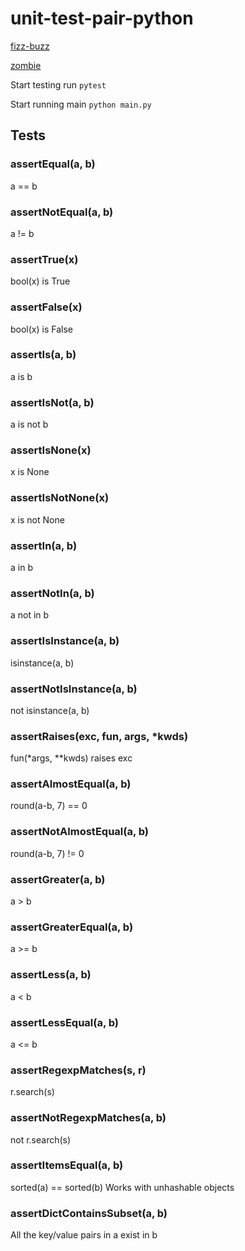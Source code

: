 # unit-test-pair-python

[fizz-buzz](https://kata-log.rocks/fizz-buzz-kata)

[zombie](https://blog.wingman-sw.com/tdd-guided-by-zombies)

Start testing run ```pytest```

Start running main ```python main.py```

## Tests

### assertEqual(a, b)
a == b

### assertNotEqual(a, b)
a != b

### assertTrue(x)
bool(x) is True

### assertFalse(x)
bool(x) is False

### assertIs(a, b)
a is b

### assertIsNot(a, b)
a is not b

### assertIsNone(x)
x is None

### assertIsNotNone(x)
x is not None

### assertIn(a, b)
a in b

### assertNotIn(a, b)
a not in b

### assertIsInstance(a, b)
isinstance(a, b)

### assertNotIsInstance(a, b)
not isinstance(a, b)

### assertRaises(exc, fun, args, *kwds)
fun(*args, **kwds) raises exc

### assertAlmostEqual(a, b)
round(a-b, 7) == 0

### assertNotAlmostEqual(a, b)
round(a-b, 7) != 0

### assertGreater(a, b)
a > b

### assertGreaterEqual(a, b)
a >= b

### assertLess(a, b)
a < b

### assertLessEqual(a, b)
a <= b

### assertRegexpMatches(s, r)
r.search(s)

### assertNotRegexpMatches(a, b)
not r.search(s)

### assertItemsEqual(a, b)
sorted(a) == sorted(b)
Works with unhashable objects

### assertDictContainsSubset(a, b)
All the key/value pairs in a exist in b
